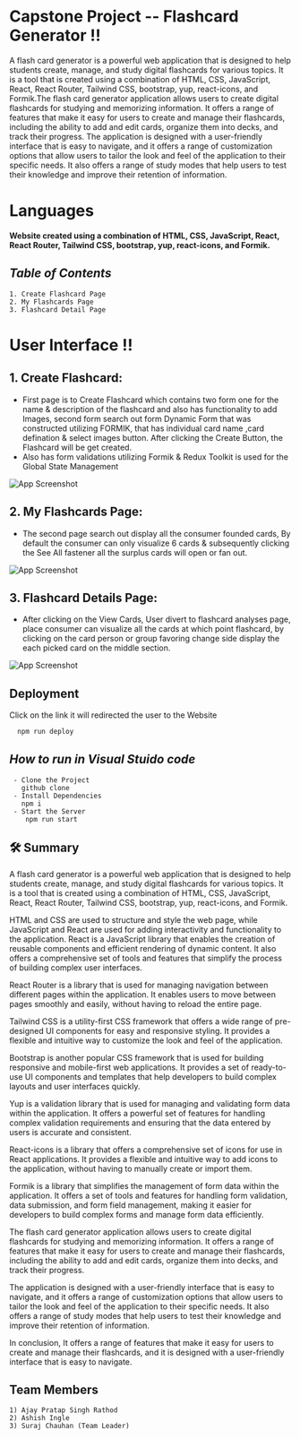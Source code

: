 # **Capstone Project -- Flashcard Generator !!**

A flash card generator is a powerful web application that is designed to help students create, manage, and study digital flashcards for various topics. It is a tool that is created using a combination of HTML, CSS, JavaScript, React, React Router, Tailwind CSS, bootstrap, yup, react-icons, and Formik.The flash card generator application allows users to create digital flashcards for studying and memorizing information. It offers a range of features that make it easy for users to create and manage their flashcards, including the ability to add and edit cards, organize them into decks, and track their progress.
The application is designed with a user-friendly interface that is easy to navigate, and it offers a range of customization options that allow users to tailor the look and feel of the application to their specific needs. It also offers a range of study modes that help users to test their knowledge and improve their retention of information.

# Languages

**Website created using a combination of HTML, CSS, JavaScript, React, React Router, Tailwind CSS, bootstrap, yup, react-icons, and Formik.**

## _Table of Contents_

    1. Create Flashcard Page
    2. My Flashcards Page
    3. Flashcard Detail Page

# User Interface !!

## 1. Create Flashcard:

- First page is to Create Flashcard which contains two form one for the name & description of the flashcard and also has functionality to add Images, second form search out form Dynamic Form that was constructed utilizing FORMIK, that has individual card name ,card defination & select images button. After clicking the Create Button, the Flashcard will be get created.
- Also has form validations utilizing Formik & Redux Toolkit is used for the Global State Management

![App Screenshot](https://media.discordapp.net/attachments/1052534424111165475/1085832502494642176/Poject_home.png)

## 2. My Flashcards Page:

- The second page search out display all the consumer founded cards, By default the consumer can only visualize 6 cards & subsequently clicking the See All fastener all the surplus cards will open or fan out.

![App Screenshot](https://media.discordapp.net/attachments/1052534424111165475/1085832502184247406/myFlash.png)

## 3. Flashcard Details Page:

- After clicking on the View Cards, User divert to flashcard analyses page, place consumer can visualize all the cards at which point flashcard, by clicking on the card person or group favoring change side display the each picked card on the middle section.

![App Screenshot](https://media.discordapp.net/attachments/1052534424111165475/1085832501861306388/FlashDetails.png)

## Deployment

Click on the link it will redirected the user to the Website

```bash
  npm run deploy
```

## _How to run in Visual Stuido code_

     - Clone the Project
       github clone
     - Install Dependencies
       npm i
     - Start the Server
        npm run start

## 🛠 Summary

A flash card generator is a powerful web application that is designed to help students create, manage, and study digital flashcards for various topics. It is a tool that is created using a combination of HTML, CSS, JavaScript, React, React Router, Tailwind CSS, bootstrap, yup, react-icons, and Formik.

HTML and CSS are used to structure and style the web page, while JavaScript and React are used for adding interactivity and functionality to the application. React is a JavaScript library that enables the creation of reusable components and efficient rendering of dynamic content. It also offers a comprehensive set of tools and features that simplify the process of building complex user interfaces.

React Router is a library that is used for managing navigation between different pages within the application. It enables users to move between pages smoothly and easily, without having to reload the entire page.

Tailwind CSS is a utility-first CSS framework that offers a wide range of pre-designed UI components for easy and responsive styling. It provides a flexible and intuitive way to customize the look and feel of the application.

Bootstrap is another popular CSS framework that is used for building responsive and mobile-first web applications. It provides a set of ready-to-use UI components and templates that help developers to build complex layouts and user interfaces quickly.

Yup is a validation library that is used for managing and validating form data within the application. It offers a powerful set of features for handling complex validation requirements and ensuring that the data entered by users is accurate and consistent.

React-icons is a library that offers a comprehensive set of icons for use in React applications. It provides a flexible and intuitive way to add icons to the application, without having to manually create or import them.

Formik is a library that simplifies the management of form data within the application. It offers a set of tools and features for handling form validation, data submission, and form field management, making it easier for developers to build complex forms and manage form data efficiently.

The flash card generator application allows users to create digital flashcards for studying and memorizing information. It offers a range of features that make it easy for users to create and manage their flashcards, including the ability to add and edit cards, organize them into decks, and track their progress.

The application is designed with a user-friendly interface that is easy to navigate, and it offers a range of customization options that allow users to tailor the look and feel of the application to their specific needs. It also offers a range of study modes that help users to test their knowledge and improve their retention of information.

In conclusion, It offers a range of features that make it easy for users to create and manage their flashcards, and it is designed with a user-friendly interface that is easy to navigate.

## Team Members

    1) Ajay Pratap Singh Rathod
    2) Ashish Ingle
    3) Suraj Chauhan (Team Leader)
